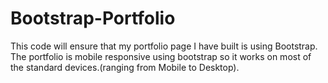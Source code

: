 # Bootstrap-Portfolio

This code will ensure that my portfolio page I have built is using Bootstrap. The portfolio is mobile responsive using bootstrap so it works on most of the standard devices.(ranging from Mobile to Desktop).
